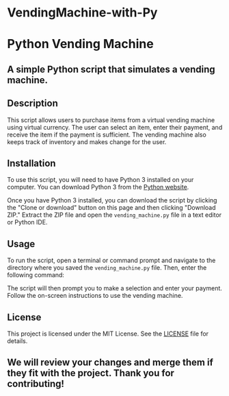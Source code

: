# VendingMachine-with-Py
  # Python Vending Machine
## A simple Python script that simulates a vending machine.

## Description

This script allows users to purchase items from a virtual vending machine using virtual currency. The user can select an item, enter their payment, and receive the item if the payment is sufficient. The vending machine also keeps track of inventory and makes change for the user.

## Installation

To use this script, you will need to have Python 3 installed on your computer. You can download Python 3 from the [Python website](https://www.python.org/downloads/).

Once you have Python 3 installed, you can download the script by clicking the "Clone or download" button on this page and then clicking "Download ZIP." Extract the ZIP file and open the `vending_machine.py` file in a text editor or Python IDE.

## Usage

To run the script, open a terminal or command prompt and navigate to the directory where you saved the `vending_machine.py` file. Then, enter the following command:


The script will then prompt you to make a selection and enter your payment. Follow the on-screen instructions to use the vending machine.

## License

This project is licensed under the MIT License. See the [LICENSE](LICENSE) file for details. 
  
## We will review your changes and merge them if they fit with the project. Thank you for contributing!
